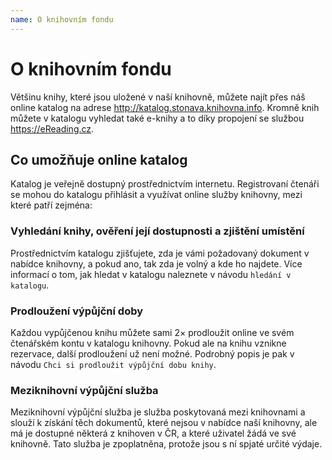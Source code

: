 ```yaml
---
name: O knihovním fondu
---
```


# O knihovním fondu

Většinu knihy, které jsou uložené v naší knihovně, můžete najít přes náš online katalog na adrese
<http://katalog.stonava.knihovna.info>. Kromně knih můžete v katalogu vyhledat také e-knihy a to
díky propojení se službou <https://eReading.cz>.

## Co umožňuje online katalog

Katalog je veřejně dostupný prostřednictvím internetu. Registrovaní čtenáři se mohou do katalogu
přihlásit a využívat online služby knihovny, mezi které patří zejména:

### Vyhledání knihy, ověření její dostupnosti a zjištění umístění

Prostřednictvím katalogu zjišťujete, zda je vámi požadovaný dokument v nabídce knihovny, a pokud
ano, tak zda je volný a kde ho najdete. Více informací o tom, jak hledat v katalogu naleznete
v návodu `hledání v katalogu`.

### Prodloužení výpůjční doby

Každou vypůjčenou knihu můžete sami 2× prodloužit online ve svém čtenářském kontu v katalogu knihovny.
Pokud ale na knihu vznikne rezervace, další prodloužení už není možné. Podrobný popis je pak
v návodu `Chci si prodloužit výpůjční dobu knihy`.

### Meziknihovní výpůjční služba

Meziknihovní výpůjční služba je služba poskytovaná mezi knihovnami a slouží k získání těch dokumentů,
které nejsou v nabídce naší knihovny, ale má je dostupné některá z knihoven v ČR,
a které uživatel žádá ve své knihovně. Tato služba je zpoplatněna, protože jsou s ní spjaté určité
výdaje.

<!--
### Obálky knih
Pokud je při vyhledávání v katalogu nalezeno více titulů, zobrazuje se u popisu knihy zmenšený náhled obálky. Po kliknutí na obrázek se vám zobrazí bližší informace o knize na serveru obalkyknih.cz. Jejich součástí jsou kromě zvětšené obálky například obsahy knih nebo tipy pro podobné knihy.
-->

